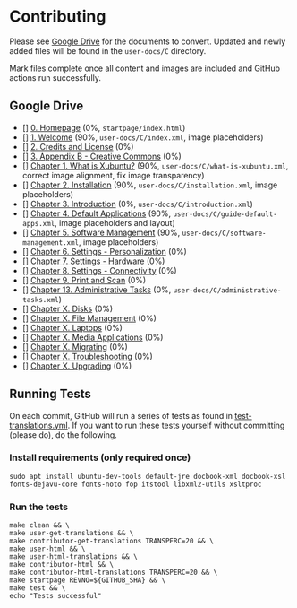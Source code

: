 # Contributing

Please see [Google Drive](https://drive.google.com/drive/folders/10nsLPokttFjG9g4x4mLBYNkTyO0izy5H) for the documents to convert. Updated and newly added files will be found in the `user-docs/C` directory.

Mark files complete once all content and images are included and GitHub actions run successfully.

## Google Drive
- [] [0. Homepage](https://docs.google.com/document/d/1Aj_Wdj9Uq62Ju0bvjhz15NVdaI_SaAMo8xqdU9s67YE/edit?usp=sharing) (0%, `startpage/index.html`)
- [] [1. Welcome](https://docs.google.com/document/d/1KpmN_tCOHaDwQgNtqyyt6DqZ7M0xSMCNTadORcY_Whw/edit?usp=sharing) (90%, `user-docs/C/index.xml`, image placeholders)
- [] [2. Credits and License](https://docs.google.com/document/d/17v09cwXQLc-xs06inNz0KnEgllleUaJDPg4kV0dHF9Q/edit?usp=sharing) (0%)
- [] [3. Appendix B - Creative Commons](https://docs.google.com/document/d/1zkAFZHw1d3OOgx3C2Bxjr4VduVKho423k0fnCWLc6XI/edit?usp=sharing) (0%)
- [] [Chapter 1. What is Xubuntu?](https://docs.google.com/document/d/1kkq51aJLT-BdCogUS4INhrR4e_IRgLT7YlUAWL32m4g/edit?usp=sharing) (90%, `user-docs/C/what-is-xubuntu.xml`, correct image alignment, fix image transparency)
- [] [Chapter 2. Installation](https://docs.google.com/document/d/1EWQkW0aP6pk0LrSVlwFk8F2SIJietHNzX9g2Z34fbhE/edit?usp=sharing) (90%, `user-docs/C/installation.xml`, image placeholders)
- [] [Chapter 3. Introduction](https://docs.google.com/document/d/1wlzxgu3yUiLnUd5zoU0MgpI4x1spOo9N1F1wuuzVdl0/edit?usp=sharing) (0%, `user-docs/C/introduction.xml`)
- [] [Chapter 4. Default Applications](https://docs.google.com/document/d/1igFIwL0kRnxu3aAUC-yJeGJfDK1LVKYx24u6NXtw2gs/edit?usp=sharing) (90%, `user-docs/C/guide-default-apps.xml`, image placeholders and layout)
- [] [Chapter 5. Software Management](https://docs.google.com/document/d/1baVr_9CUEHd2c8y0_W0INc20c8LAKS8PNJknJnS8NpM/edit?usp=sharing) (90%, `user-docs/C/software-management.xml`, image placeholders)
- [] [Chapter 6. Settings - Personalization](https://docs.google.com/document/d/1WC4y48PRXpjSUo8dAZHSgmN4BvnKK4LBkrjPWJDz848/edit?usp=sharing) (0%)
- [] [Chapter 7. Settings - Hardware](https://docs.google.com/document/d/17ns9RcfTP98F2tD1X8sWF3bbOteQ0b4zUTstD0Ux8Lo/edit?usp=sharing) (0%)
- [] [Chapter 8. Settings - Connectivity](https://docs.google.com/document/d/1XbPCwmv3r1R_HdJ99ORqgqY-2f8dhpaUrpGYOH_-gsU/edit?usp=sharing) (0%)
- [] [Chapter 9. Print and Scan](https://docs.google.com/document/d/1Tkei3fxi3UtpsY2QE5ubBv46s8Q3im3PjLTy-pwx6-I/edit?usp=sharing) (0%)
- [] [Chapter 13. Administrative Tasks](https://docs.google.com/document/d/1zySTkXoxPJPvVR7DpTwCCmSZ8k0izkAPUyzh1cbDBUw/edit?usp=sharing) (0%, `user-docs/C/administrative-tasks.xml`)
- [] [Chapter X. Disks](https://docs.google.com/document/d/1J0JmtGaCmNJJzGmIdDu2eYWkoyXHQkoaKG7ThJovp7s/edit?usp=sharing) (0%)
- [] [Chapter X. File Management](https://docs.google.com/document/d/1qY7MJDguvPCzV-BMa9P9ZFSEPneq4nZ6AhgN-Zz5UNA/edit?usp=sharing) (0%)
- [] [Chapter X. Laptops](https://docs.google.com/document/d/1XWe8GApyy3Y-GahLEp9VKJV0Ahf9LXf10YuNNpxEmYk/edit?usp=sharing) (0%)
- [] [Chapter X. Media Applications](https://docs.google.com/document/d/11AEaV1uqNoZCAb7elvMMl-uMt_5_wAtsfORhkLj0nmw/edit?usp=sharing) (0%)
- [] [Chapter X. Migrating](https://docs.google.com/document/d/1SifZ1BDchAOatt43zh8mjwV285ucuKwdfEfWXKZQgPc/edit?usp=sharing) (0%)
- [] [Chapter X. Troubleshooting](https://docs.google.com/document/d/1KsbAaCqHHpb9Yl4lx9vZAtgYYATXgblMfAO_9I5_j8Q/edit?usp=sharing) (0%)
- [] [Chapter X. Upgrading](https://docs.google.com/document/d/1hR7tcqXLHZoXv8znGG05ioiFPRrAO6kAtyyeFkYcuoc/edit?usp=sharing) (0%)

## Running Tests
On each commit, GitHub will run a series of tests as found in [test-translations.yml](https://github.com/Xubuntu/xubuntu-docs/blob/docs-refresh/.github/workflows/test-translations.yml). If you want to run these tests yourself without committing (please do), do the following.

### Install requirements (only required once)
```
sudo apt install ubuntu-dev-tools default-jre docbook-xml docbook-xsl fonts-dejavu-core fonts-noto fop itstool libxml2-utils xsltproc
```

### Run the tests
```
make clean && \
make user-get-translations && \
make contributor-get-translations TRANSPERC=20 && \
make user-html && \
make user-html-translations && \
make contributor-html && \
make contributor-html-translations TRANSPERC=20 && \
make startpage REVNO=${GITHUB_SHA} && \
make test && \
echo "Tests successful"
```